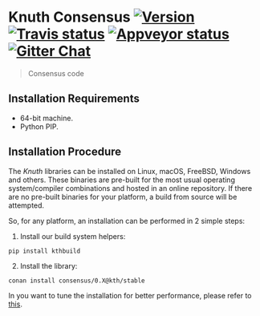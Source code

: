 # Knuth Consensus <a target="_blank" href="http://semver.org">![Version][badge.version]</a> <a target="_blank" href="https://travis-ci.org/knuth/consensus">![Travis status][badge.Travis]</a> <a target="_blank" href="https://ci.appveyor.com/project/knuth/consensus">![Appveyor status][badge.Appveyor]</a> <a target="_blank" href="https://gitter.im/knuth/Lobby">![Gitter Chat][badge.Gitter]</a>

> Consensus code


## Installation Requirements

- 64-bit machine.
- Python PIP.

## Installation Procedure

The *Knuth* libraries can be installed on Linux, macOS, FreeBSD, Windows and others. These binaries are pre-built for the most usual operating system/compiler combinations and hosted in an online repository. If there are no pre-built binaries for your platform, a build from source will be attempted.

So, for any platform, an installation can be performed in 2 simple steps:

1. Install our build system helpers:
```
pip install kthbuild
```

2. Install the library:

```
conan install consensus/0.X@kth/stable 
```

In you want to tune the installation for better performance, please refer to [this](https://knuth.github.io/docfx/content/user_guide/installation.html#advanced-installation).


<!-- Links -->
[badge.Appveyor]: https://ci.appveyor.com/api/projects/status/github/knuth/consensus?svg=true&branch=dev
[badge.Gitter]: https://img.shields.io/badge/gitter-join%20chat-blue.svg
[badge.Travis]: https://travis-ci.org/knuth/consensus.svg?branch=master
[badge.version]: https://badge.fury.io/gh/knuth%2Fconsensus.svg

[CMake]: http://www.cmake.org
[Doxygen]: http://www.doxygen.org
[eRuby]: http://en.wikipedia.org/wiki/ERuby
[Hana.docs]: http://boostorg.github.io/hana
[Hana.wiki]: https://github.com/boostorg/hana/wiki
[Homebrew formula]: https://github.com/Homebrew/homebrew-consensus/blob/master/Formula/hana.rb


